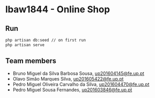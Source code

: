 # lbaw1844 - Online Shop

## Run

```bash
php artisan db:seed // on first run
php artisan serve
```

## Team members

- Bruno Miguel da Silva Barbosa Sousa, up201604145@fe.up.pt
- Olavo Simão Marques Silva, up201605422@fe.up.pt
- Pedro Miguel Oliveira Carvalho da Silva, up201604470@fe.up.pt
- Pedro Miguel Sousa Fernandes, up201603846@fe.up.pt